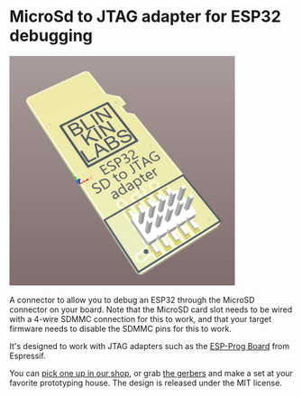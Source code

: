 # MicroSd to JTAG adapter for ESP32 debugging

<img src="https://raw.githubusercontent.com/Blinkinlabs/esp_sd_debug_adapter/master/releases/2020-06-17_ESP_SD_DEBUG_ADAPTER_RevA_render.jpg" width="400">

A connector to allow you to debug an ESP32 through the MicroSD connector on your board. Note that the MicroSD card slot needs to be wired with a 4-wire SDMMC connection for this to work, and that your target firmware needs to disable the SDMMC pins for this to work.

It's designed to work with JTAG adapters such as the [ESP-Prog Board](https://github.com/espressif/esp-iot-solution/blob/master/documents/evaluation_boards/ESP-Prog_guide_en.md) from Espressif.

You can [pick one up in our shop](https://blinkinlabs.myshopify.com/cart/31789129564229:1?channel=buy_button), or grab [the gerbers](https://github.com/Blinkinlabs/esp_sd_debug_adapter/blob/master/releases/2020-06-17_ESP_SD_DEBUG_ADAPTER_RevA%20Gerber.zip?raw=true) and make a set at your favorite prototyping house. The design is released under the MIT license.
